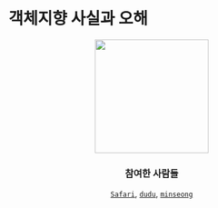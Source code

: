# 객체지향 사실과 오해

<div align="center">  
    <img src = "https://user-images.githubusercontent.com/91936941/165431972-b0b90126-d5a1-4a24-b18b-5ebabe656505.png" width="200px"> 


### 참여한 사람들
[`Safari`](https://github.com/saafaaari), [`dudu`](https://github.com/FirstDo), [`minseong`](https://github.com/Minseong-yagom)
</div>


